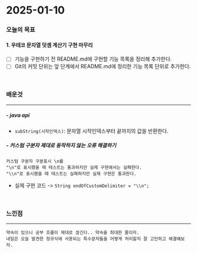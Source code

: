 # 2025-01-10

### 오늘의 목표

#### 1. 우테코 문자열 덧셈 계산기 구현 마무리

- [ ] 기능을 구현하기 전 README.md에 구현할 기능 목록을 정리해 추가한다.
- [ ] Git의 커밋 단위는 앞 단계에서 README.md에 정리한 기능 목록 단위로 추가한다.

<br>

### 배운것

---

##### - java api

- `subString(시작인덱스)`: 문자열 시작인덱스부터 끝까지의 값을 반환한다.

##### - 커스텀 구분자 제대로 동작하지 않는 오류 해결하기

    커스텀 구분자 구분표시 \n를
    "\n"로 표시했을 때 테스트는 통과하지만 실제 구현에서는 실패한다.
    "\\n"로 표시했을 때 테스트는 실패하지만 실제 구현은 통과한다.

- 실제 구현 코드 -> `String endOfCustomDelimiter = "\\n";`

<br>

### 느낀점

---

    약속이 있으니 공부 흐름이 제대로 끊긴다.. 약속을 최대한 줄이자.
    내일은 오늘 발견한 정규식에 사용되는 특수문자들을 어떻게 처리할지 잘 고민하고 해결해보자.
